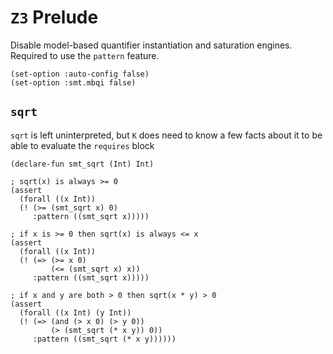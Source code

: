 # `Z3` Prelude

Disable model-based quantifier instantiation and saturation engines. Required to use the `pattern` feature.

```smt2
(set-option :auto-config false)
(set-option :smt.mbqi false)
```

## `sqrt`

`sqrt` is left uninterpreted, but `K` does need to know a few facts about it to be able to evaluate
the `requires` block

```smt2
(declare-fun smt_sqrt (Int) Int)

; sqrt(x) is always >= 0
(assert
  (forall ((x Int))
  (! (>= (smt_sqrt x) 0)
     :pattern ((smt_sqrt x)))))

; if x is >= 0 then sqrt(x) is always <= x
(assert
  (forall ((x Int))
  (! (=> (>= x 0)
         (<= (smt_sqrt x) x))
     :pattern ((smt_sqrt x)))))

; if x and y are both > 0 then sqrt(x * y) > 0
(assert
  (forall ((x Int) (y Int))
  (! (=> (and (> x 0) (> y 0))
         (> (smt_sqrt (* x y)) 0))
     :pattern ((smt_sqrt (* x y))))))
```
